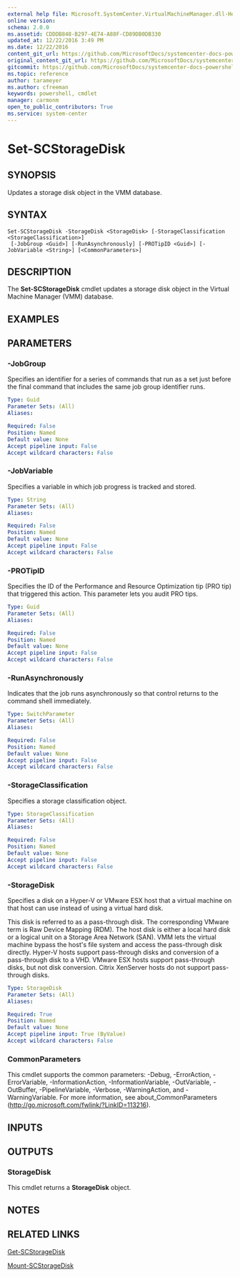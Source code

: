 ```yaml
---
external help file: Microsoft.SystemCenter.VirtualMachineManager.dll-Help.xml
online version: 
schema: 2.0.0
ms.assetid: CDDDB848-B297-4E74-A88F-CD89DB0DB330
updated_at: 12/22/2016 3:49 PM
ms.date: 12/22/2016
content_git_url: https://github.com/MicrosoftDocs/systemcenter-docs-powershell/blob/master/systemcenter-cmdlets/SystemCenter2016/VirtualMachineManager/vlatest/Set-SCStorageDisk.md
original_content_git_url: https://github.com/MicrosoftDocs/systemcenter-docs-powershell/blob/master/systemcenter-cmdlets/SystemCenter2016/VirtualMachineManager/vlatest/Set-SCStorageDisk.md
gitcommit: https://github.com/MicrosoftDocs/systemcenter-docs-powershell/blob/8c8c20cafa5c1354636ca569508504b8373fce2c/systemcenter-cmdlets/SystemCenter2016/VirtualMachineManager/vlatest/Set-SCStorageDisk.md
ms.topic: reference
author: tarameyer
ms.author: cfreeman
keywords: powershell, cmdlet
manager: carmonm
open_to_public_contributors: True
ms.service: system-center
---
```


# Set-SCStorageDisk

## SYNOPSIS
Updates a storage disk object in the VMM database.

## SYNTAX

```
Set-SCStorageDisk -StorageDisk <StorageDisk> [-StorageClassification <StorageClassification>]
 [-JobGroup <Guid>] [-RunAsynchronously] [-PROTipID <Guid>] [-JobVariable <String>] [<CommonParameters>]
```

## DESCRIPTION
The **Set-SCStorageDisk** cmdlet updates a storage disk object in the Virtual Machine Manager (VMM) database.

## EXAMPLES


## PARAMETERS

### -JobGroup
Specifies an identifier for a series of commands that run as a set just before the final command that includes the same job group identifier runs.

```yaml
Type: Guid
Parameter Sets: (All)
Aliases: 

Required: False
Position: Named
Default value: None
Accept pipeline input: False
Accept wildcard characters: False
```

### -JobVariable
Specifies a variable in which job progress is tracked and stored.

```yaml
Type: String
Parameter Sets: (All)
Aliases: 

Required: False
Position: Named
Default value: None
Accept pipeline input: False
Accept wildcard characters: False
```

### -PROTipID
Specifies the ID of the Performance and Resource Optimization tip (PRO tip) that triggered this action.
This parameter lets you audit PRO tips.

```yaml
Type: Guid
Parameter Sets: (All)
Aliases: 

Required: False
Position: Named
Default value: None
Accept pipeline input: False
Accept wildcard characters: False
```

### -RunAsynchronously
Indicates that the job runs asynchronously so that control returns to the command shell immediately.

```yaml
Type: SwitchParameter
Parameter Sets: (All)
Aliases: 

Required: False
Position: Named
Default value: None
Accept pipeline input: False
Accept wildcard characters: False
```

### -StorageClassification
Specifies a storage classification object.

```yaml
Type: StorageClassification
Parameter Sets: (All)
Aliases: 

Required: False
Position: Named
Default value: None
Accept pipeline input: False
Accept wildcard characters: False
```

### -StorageDisk
Specifies a disk on a Hyper-V or VMware ESX host that a virtual machine on that host can use instead of using a virtual hard disk.

This disk is referred to as a pass-through disk.
The corresponding VMware term is Raw Device Mapping (RDM).
The host disk is either a local hard disk or a logical unit on a Storage Area Network (SAN).
VMM lets the virtual machine bypass the host's file system and access the pass-through disk directly.
Hyper-V hosts support pass-through disks and conversion of a pass-through disk to a VHD.
VMware ESX hosts support pass-through disks, but not disk conversion.
Citrix XenServer hosts do not support pass-through disks.

```yaml
Type: StorageDisk
Parameter Sets: (All)
Aliases: 

Required: True
Position: Named
Default value: None
Accept pipeline input: True (ByValue)
Accept wildcard characters: False
```

### CommonParameters
This cmdlet supports the common parameters: -Debug, -ErrorAction, -ErrorVariable, -InformationAction, -InformationVariable, -OutVariable, -OutBuffer, -PipelineVariable, -Verbose, -WarningAction, and -WarningVariable. For more information, see about_CommonParameters (http://go.microsoft.com/fwlink/?LinkID=113216).

## INPUTS

## OUTPUTS

### StorageDisk
This cmdlet returns a **StorageDisk** object.

## NOTES

## RELATED LINKS

[Get-SCStorageDisk](xref:SystemCenter2016/VirtualMachineManager/vlatest/Get-SCStorageDisk.md)

[Mount-SCStorageDisk](xref:SystemCenter2016/VirtualMachineManager/vlatest/Mount-SCStorageDisk.md)

